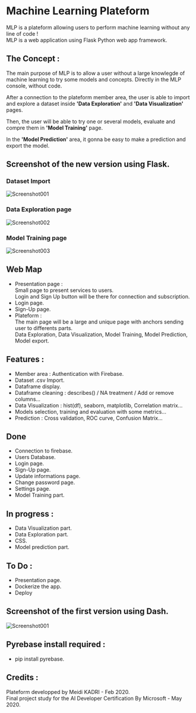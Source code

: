 # Machine Learning Plateform
MLP is a plateform allowing users to perform machine learning without any line of code !  
MLP is a web application using Flask Python web app framework.  

## The Concept :
The main purpose of MLP is to allow a user without a large knowlegde of machine learning to try some models and concepts. Directly in the MLP console, without code.  

After a connection to the plateform member area, the user is able to import and explore a dataset inside **'Data Exploration'** and **'Data Visualization'** pages.  

Then, the user will be able to try one or several models, evaluate and compre them in **'Model Training'** page.  

In the **'Model Prediction'** area, it gonna be easy to make a prediction and export the model.  

## Screenshot of the new version using Flask.
### Dataset Import
![Screenshot001](https://user-images.githubusercontent.com/57437129/83120029-c2333900-a0d0-11ea-9cc9-a85d2eabcc4d.png)

### Data Exploration page  
![Screenshot002](https://user-images.githubusercontent.com/57437129/83120101-df680780-a0d0-11ea-9329-be85b2c050d6.png)

### Model Training page
![Screenshot003](https://user-images.githubusercontent.com/57437129/83120137-ed1d8d00-a0d0-11ea-9973-f17020a1ffc9.png)


## Web Map
- Presentation page :  
Small page to present services to users.  
Login and Sign Up button will be there for connection and subscription.
- Login page.
- Sign-Up page.
- Plateform :  
The main page will be a large and unique page with anchors sending user to differents parts.  
Data Exploration, Data Visualization, Model Training, Model Prediction, Model export.

## Features :
- Member area : Authentication with Firebase.  
- Dataset .csv Import.  
- Dataframe display.  
- Dataframe cleaning : describes() / NA treatment / Add or remove columns...
- Data Visualization : hist(df), seaborn, matplotlib, Correlation matrix...  
- Models selection, training and evaluation with some metrics...  
- Prediction : Cross validation, ROC curve, Confusion Matrix...

## Done
- Connection to firebase.
- Users Database.
- Login page.
- Sign-Up page.
- Update informations page.
- Change password page.
- Settings page.
- Model Training part.

## In progress :
- Data Visualization part.
- Data Exploration part.
- CSS.
- Model prediction part.

## To Do :
- Presentation page.
- Dockerize the app.
- Deploy

## Screenshot of the first version using Dash.
![Screenshot001](https://user-images.githubusercontent.com/57437129/80616232-f1f31080-8a40-11ea-904b-8acaf8181f1c.png)  

## Pyrebase install required :
- pip install pyrebase.

## Credits :
Plateform developped by Meidi KADRI - Feb 2020.  
Final project study for the AI Developer Certification By Microsoft - May 2020.
